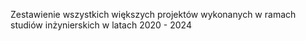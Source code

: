 Zestawienie wszystkich większych projektów wykonanych w ramach studiów inżynierskich w latach 2020 - 2024
